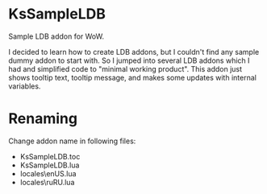 # KsSampleLDB
Sample LDB addon for WoW.

I decided to learn how to create LDB addons, but I couldn't find any sample dummy addon to start with. So I jumped into several LDB addons which I had and simplified code to "minimal working product".
This addon just shows tooltip text, tooltip message, and makes some updates with internal variables.

# Renaming
Change addon name in following files:
- KsSampleLDB.toc
- KsSampleLDB.lua
- locales\enUS.lua
- locales\ruRU.lua
